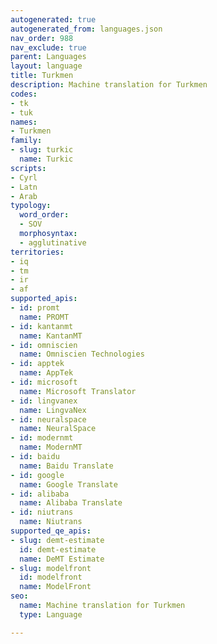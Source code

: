 ```yaml
---
autogenerated: true
autogenerated_from: languages.json
nav_order: 988
nav_exclude: true
parent: Languages
layout: language
title: Turkmen
description: Machine translation for Turkmen
codes:
- tk
- tuk
names:
- Turkmen
family:
- slug: turkic
  name: Turkic
scripts:
- Cyrl
- Latn
- Arab
typology:
  word_order:
  - SOV
  morphosyntax:
  - agglutinative
territories:
- iq
- tm
- ir
- af
supported_apis:
- id: promt
  name: PROMT
- id: kantanmt
  name: KantanMT
- id: omniscien
  name: Omniscien Technologies
- id: apptek
  name: AppTek
- id: microsoft
  name: Microsoft Translator
- id: lingvanex
  name: LingvaNex
- id: neuralspace
  name: NeuralSpace
- id: modernmt
  name: ModernMT
- id: baidu
  name: Baidu Translate
- id: google
  name: Google Translate
- id: alibaba
  name: Alibaba Translate
- id: niutrans
  name: Niutrans
supported_qe_apis:
- slug: demt-estimate
  id: demt-estimate
  name: DeMT Estimate
- slug: modelfront
  id: modelfront
  name: ModelFront
seo:
  name: Machine translation for Turkmen
  type: Language

---
```



